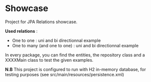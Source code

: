 # Showcase
  Project for JPA Relations showcase.

  <b>Used relations</b> :

  <ul>
    <li>One to one : uni and bi directionnal example</li>
    <li>One to many (and one to one) : uni and bi directionnal example</li>
  </ul>

  In every package, you can find the entities, the repository class and a XXXXMain class to test the given examples.
  
  <b>N.B</b>
  This project is configured to run with H2 in-memory database, for testing purposes (see src/main/resources/persistence.xml)
  
